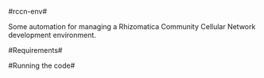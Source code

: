 #rccn-env#

Some automation for managing a Rhizomatica Community Cellular Network
development environment.

#Requirements#

#Running the code#
